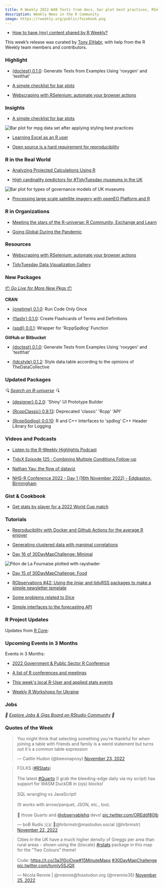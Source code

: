 ```yaml
---
title: R Weekly 2022-W48 Tests from docs, bar plot best practices, RSelenium tutorial
description: Weekly News in the R Community
image: https://rweekly.org/public/facebook.png
---
```


+ [How to have (my) content shared by R Weekly?](https://github.com/rweekly/rweekly.org#how-to-have-my-content-shared-by-r-weekly)

This week’s release was curated by [Tony ElHabr](https://twitter.com/TonyElHabr), with help from the R Weekly team members and contributors.

###  Highlight

+ [{doctest} 0.1.0](https://github.com/hughjonesd/doctest): Generate Tests from Examples Using 'roxygen' and 'testthat'

+ [A simple checklist for bar plots](https://albert-rapp.de/posts/ggplot2-tips/16_bars_checklist/16_bars_checklist.html)

+ [Webscraping with RSelenium: automate your browser actions](https://www.rselenium-teaching.etiennebacher.com)

### Insights

+ [A simple checklist for bar plots](https://albert-rapp.de/posts/ggplot2-tips/16_bars_checklist/16_bars_checklist.html)

![Bar plot for mpg data set after applying styling best practices](https://raw.githubusercontent.com/rweekly/image/master/2022/W38/bar-checklist-final_600.png)

+ [Learning Excel as an R user](https://www.jumpingrivers.com/blog/learning-excel-after-r/)

+ [Open source is a hard requirement for reproducibility](https://www.brodrigues.co/blog/2022-11-16-open_source_repro/)

### R in the Real World

+ [Analyzing Projected Calculations Using R](https://rviews.rstudio.com/2022/11/21/projected-inventory-calculations-using-r-2/)

+ [High cardinality predictors for #TidyTuesday museums in the UK](https://juliasilge.com/blog/uk-museums/)

![Bar plot for types of governance models of UK museums](https://raw.githubusercontent.com/rweekly/image/master/2022/W38/uk-museums-2_600.png)

+ [Processing large scale satellite imagery with openEO Platform and R](https://www.r-spatial.org//r/2022/11/24/openeo.html)

###  R in Organizations

+ [Meeting the stars of the R-universe: R Community, Exchange and Learn](https://ropensci.org/blog/2022/11/23/r-universe-stars-1-en/)

+ [Going Global During the Pandemic](https://www.r-consortium.org/blog/2022/11/22/going-global-during-the-pandemic)

###  Resources

+ [Webscraping with RSelenium: automate your browser actions](https://www.rselenium-teaching.etiennebacher.com)

+ [TidyTuesday Data Visualization Gallery](https://www.behance.net/gallery/157886543/Data-Visualisation-TidyTuesday)

###  New Packages

<p class="added-hostname"><a href="https://rweekly.org/live" target="_blank" class="externalLink">📦 <i>Go Live for More New Pkgs</i> 📦</a></p>

**CRAN**

+ [{onetime} 0.1.0](https://cran.r-project.org/package=onetime): Run Code Only Once

+ [{flashr} 0.1.0](https://cran.r-project.org/package=flashr): Create Flashcards of Terms and Definitions

+ [{spdl} 0.0.1](http://dirk.eddelbuettel.com/blog/2022/11/22#spdl_0.0.1): Wrapper for 'RcppSpdlog' Function

**GitHub or Bitbucket**

+ [{doctest} 0.1.0](https://github.com/hughjonesd/doctest): Generate Tests from Examples Using 'roxygen' and 'testthat'

+ [{tdcstyle} 0.1.2](https://github.com/thedatacollective/tdcstyle): Style data.table according to the opinions of TheDataCollective 

### Updated Packages

<i>🔍 [Search on R-universe](https://r-universe.dev/search/) 🔍</i>

+ [{designer} 0.2.0](https://ashbaldry.github.io/2022-11-21-designer-0-2-0-release/): 'Shiny' UI Prototype Builder

+ [{RcppClassic} 0.9.13](http://dirk.eddelbuettel.com/blog/2022/11/21#rcppclassic_0.9.13): Deprecated 'classic' 'Rcpp' 'API'

+ [{RcppSpdlog} 0.0.10](http://dirk.eddelbuettel.com/blog/2022/11/17#rcppspdlog_0.0.10): R and C++ Interfaces to 'spdlog' C++ Header Library for Logging


###  Videos and Podcasts

+ [Listen to the R-Weekly Highlights Podcast](https://rweekly.fireside.fm/)

+ [TidyX Episode 125 : Combining Multiple Conditions Follow-up](https://www.youtube.com/watch?v=EFwvt5vf-zU)

+ [Nathan Yau: the flow of dataviz](https://simonrogers.net/2022/11/25/nathan-yau-the-flow-of-dataviz/)

+ [NHS-R Conference 2022 - Day 1 (16th November 2022) - Edgbaston, Birmingham](https://www.youtube.com/watch?v=RfiuBGD5IeU)

### Gist & Cookbook

+ [Get stats by player for a 2022 World Cup match](https://gist.github.com/tonyelhabr/1512caff5c1faf5197d0289f90814346)

###  Tutorials

+ [Reproducibility with Docker and Github Actions for the average R enjoyer](https://www.brodrigues.co/blog/2022-11-19-raps/)

+ [Generating clustered data with marginal correlations](https://www.rdatagen.net/post/2022-11-22-generating-cluster-data-with-marginal-correlations/)

+ [Day 16 of 30DayMapChallenge: Minimal](http://r.iresmi.net/2022/11/16/minimal/)

![Piton de La Fournaise plotted with rayshader](https://raw.githubusercontent.com/rweekly/image/master/2022/W38/reunion_3d_600.png)

+ [Day 15 of 30DayMapChallenge: Food](http://r.iresmi.net/2022/11/15/food/)

+ [RObservations #42: Using the jinjar and tidyRSS packages to make a simple newsletter template](https://bensstats.wordpress.com/2022/11/20/robservations-42-using-the-jinjar-and-tidyrss-packages-to-make-a-simple-newsletter-template/)

+ [Some problems related to Dice](https://r-posts.com/some-problems-related-to-dice/)

+ [Simple interfaces to the forecasting API](https://thierrymoudiki.github.io/blog/2022/11/23/python/r/forecasting/forecasting-api-interface)

<!--<div class="post-more-begin></div><div class="post-more-end"></div>-->

###  R Project Updates

Updates from [R Core](http://developer.r-project.org/blosxom.cgi/R-devel/NEWS):


###  Upcoming Events in 3 Months

Events in 3 Months:

+ [2022 Government & Public Sector R Conference](https://www.r-consortium.org/events/2022/11/14/2022-government-public-sector-r-conference)

+ [A list of R conferences and meetings](https://jumpingrivers.github.io/meetingsR/events.html)

+ [This week's local R-User and applied stats events](https://community.rstudio.com/c/irl)

+ [Weekly R Workshops for Ukraine](https://sites.google.com/view/dariia-mykhailyshyna/main/r-workshops-for-ukraine)

### Jobs

<i>💼 [Explore Jobs & Gigs Board on RStudio Community](https://community.rstudio.com/c/jobs/) 💼</i>

###  Quotes of the Week

<blockquote class="twitter-tweet"><p lang="en" dir="ltr">You might think that selecting something you&#39;re thankful for when joining a table with friends and family is a weird statement but turns out it&#39;s a common table expression</p>&mdash; Caitlin Hudon (@beeonaposy) <a href="https://twitter.com/beeonaposy/status/1595550890529890304?ref_src=twsrc%5Etfw">November 23, 2022</a></blockquote> <script async src="https://platform.twitter.com/widgets.js" charset="utf-8"></script> 

<blockquote class="twitter-tweet"><p lang="en" dir="ltr">FOLKS (<a href="https://twitter.com/hashtag/RStats?src=hash&amp;ref_src=twsrc%5Etfw">#RStats</a>)<br><br>The latest <a href="https://twitter.com/hashtag/Quarto?src=hash&amp;ref_src=twsrc%5Etfw">#Quarto</a> (I grab the bleeding-edge daily via my script) has support for WASM DuckDB in {ojs} blocks!<br><br>SQL wrangling vs JavaScript!<br><br>(It works with arrow/parquet, JSON, etc., too).<br><br>💙 those Quarto and <a href="https://twitter.com/observablehq?ref_src=twsrc%5Etfw">@observablehq</a> devs! <a href="https://t.co/OREddf80Ib">pic.twitter.com/OREddf80Ib</a></p>&mdash; boB Rudis 🇺🇦 🐘@hrbrmstr@mastodon.social (@hrbrmstr) <a href="https://twitter.com/hrbrmstr/status/1595173764425256960?ref_src=twsrc%5Etfw">November 22, 2022</a></blockquote> <script async src="https://platform.twitter.com/widgets.js" charset="utf-8"></script> 

<blockquote class="twitter-tweet"><p lang="en" dir="ltr">Cities in the UK have a much higher density of Greggs per area than rural areas - shown using the {biscale} <a href="https://twitter.com/hashtag/rstats?src=hash&amp;ref_src=twsrc%5Etfw">#rstats</a> package in this map for the &quot;Two Colours&quot; theme!<br><br>Code: <a href="https://t.co/3a310ciOxw">https://t.co/3a310ciOxw</a><a href="https://twitter.com/hashtag/15MinuteMaps?src=hash&amp;ref_src=twsrc%5Etfw">#15MinuteMaps</a> <a href="https://twitter.com/hashtag/30DayMapChallenge?src=hash&amp;ref_src=twsrc%5Etfw">#30DayMapChallenge</a> <a href="https://t.co/hymIy5SJQX">pic.twitter.com/hymIy5SJQX</a></p>&mdash; Nicola Rennie | @nrennie@fosstodon.org (@nrennie35) <a href="https://twitter.com/nrennie35/status/1596090317262012418?ref_src=twsrc%5Etfw">November 25, 2022</a></blockquote> <script async src="https://platform.twitter.com/widgets.js" charset="utf-8"></script> 
